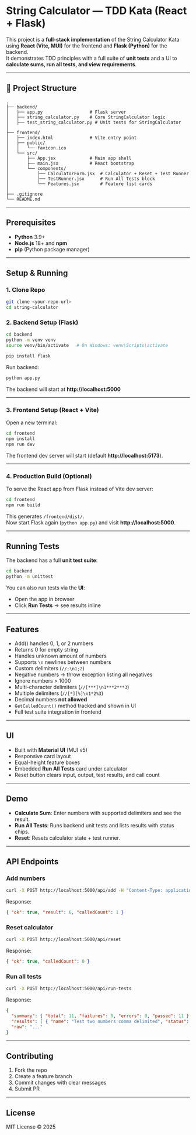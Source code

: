
# String Calculator — TDD Kata (React + Flask)

This project is a **full-stack implementation** of the String Calculator Kata using **React (Vite, MUI)** for the frontend and **Flask (Python)** for the backend.  
It demonstrates TDD principles with a full suite of **unit tests** and a UI to **calculate sums, run all tests, and view requirements**.

---

## 📂 Project Structure

```
.
├── backend/
│   ├── app.py                  # Flask server
│   ├── string_calculator.py    # Core StringCalculator logic
│   ├── test_string_calculator.py # Unit tests for StringCalculator
│
├── frontend/
│   ├── index.html              # Vite entry point
│   ├── public/
│   │   └── favicon.ico
│   └── src/
│       ├── App.jsx             # Main app shell
│       ├── main.jsx            # React bootstrap
│       └── components/
│           ├── CalculatorForm.jsx  # Calculator + Reset + Test Runner
│           ├── TestRunner.jsx      # Run All Tests block
│           └── Features.jsx        # Feature list cards
│
├── .gitignore
└── README.md
```

---

## Prerequisites

- **Python** 3.9+  
- **Node.js** 18+ and **npm**  
- **pip** (Python package manager)

---

## Setup & Running

### 1. Clone Repo
```bash
git clone <your-repo-url>
cd string-calculator
```

### 2. Backend Setup (Flask)
```bash
cd backend
python -m venv venv
source venv/bin/activate   # On Windows: venv\Scripts\activate

pip install flask
```

Run backend:
```bash
python app.py
```

The backend will start at **http://localhost:5000**

---

### 3. Frontend Setup (React + Vite)
Open a new terminal:
```bash
cd frontend
npm install
npm run dev
```

The frontend dev server will start (default **http://localhost:5173**).

---

### 4. Production Build (Optional)
To serve the React app from Flask instead of Vite dev server:

```bash
cd frontend
npm run build
```

This generates `/frontend/dist/`.  
Now start Flask again (`python app.py`) and visit **http://localhost:5000**.

---

## Running Tests

The backend has a full **unit test suite**:

```bash
cd backend
python -m unittest
```

You can also run tests via the **UI**:  
- Open the app in browser  
- Click **Run Tests** → see results inline  

---

##  Features

-  Add() handles 0, 1, or 2 numbers  
-  Returns 0 for empty string  
-  Handles unknown amount of numbers  
-  Supports `\n` newlines between numbers  
-  Custom delimiters (`//;\n1;2`)  
-  Negative numbers → throw exception listing all negatives  
-  Ignore numbers > 1000  
-  Multi-character delimiters (`//[***]\n1***2***3`)  
-  Multiple delimiters (`//[*][%]\n1*2%3`)  
-  Decimal numbers **not allowed**  
-  `GetCalledCount()` method tracked and shown in UI  
-  Full test suite integration in frontend  

---

##  UI

- Built with **Material UI** (MUI v5)  
- Responsive card layout  
- Equal-height feature boxes  
- Embedded **Run All Tests** card under calculator  
- Reset button clears input, output, test results, and call count  

---

##  Demo

- **Calculate Sum**: Enter numbers with supported delimiters and see the result.  
- **Run All Tests**: Runs backend unit tests and lists results with status chips.  
- **Reset**: Resets calculator state + test runner.  

---

##  API Endpoints

###  Add numbers
```bash
curl -X POST http://localhost:5000/api/add -H "Content-Type: application/json" -d '{"input":"1,2,3"}'
```
Response:
```json
{ "ok": true, "result": 6, "calledCount": 1 }
```

###  Reset calculator
```bash
curl -X POST http://localhost:5000/api/reset
```
Response:
```json
{ "ok": true, "calledCount": 0 }
```

###  Run all tests
```bash
curl -X POST http://localhost:5000/api/run-tests
```
Response:
```json
{
  "summary": { "total": 11, "failures": 0, "errors": 0, "passed": 11 },
  "results": [ { "name": "Test two numbers comma delimited", "status": "passed" } ],
  "raw": "..."
}
```

---

##  Contributing

1. Fork the repo  
2. Create a feature branch  
3. Commit changes with clear messages  
4. Submit PR  

---

## License

MIT License © 2025  
